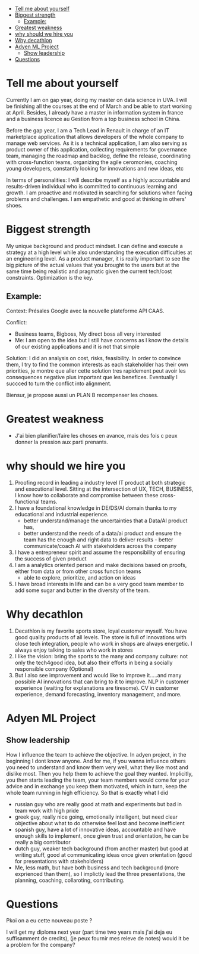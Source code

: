 - [Tell me about yourself](#tell-me-about-yourself)
- [Biggest strength](#biggest-strength)
  - [Example:](#example)
- [Greatest weakness](#greatest-weakness)
- [why should we hire you](#why-should-we-hire-you)
- [Why decathlon](#why-decathlon)
- [Adyen ML Project](#adyen-ml-project)
  - [Show leadership](#show-leadership)
- [Questions](#questions)



# Tell me about yourself

Currently I am on gap year, doing my master on data science in UVA. I will be finishing all the courses at the end of March and be able to start working at April. Besides, I already have a master in information system in france and a business licence au Gestion from a top business school in China.

Before the gap year, I am a Tech Lead in Renault in charge of an IT marketplace application that allows developers of the whole company to manage web services. As it is a technical application, I am also serving as product owner of this application, collecting requirements for governance team, managing the roadmap and backlog, define the release, coordinating with cross-function teams, organizing the agile ceromonies, coaching young developers, constantly looking for innovations and new ideas, etc

In terms of personalities:
I will describe myself as a highly accountable and results-driven individual who is committed to continuous learning and growth. I am proactive and motivated in searching for solutions when facing problems and challenges. I am empathetic and good at thinking in others' shoes. 


# Biggest strength
My unique background and product mindset. I can define and execute a strategy at a high level while also understanding the execution difficulties at an engineering level. As a product manager, it is really important to see the big picture of the actual values that you brought to the users but at the same time being realistic and pragmatic given the current tech/cost constraints. Optimization is the key. 

## Example: 
Context: Présales Google avec la nouvelle plateforme API CAAS.

Conflict:
- Business teams, Bigboss, My direct boss all very interested
- Me: I am open to the idea but I still have concerns as I know the details of our existing applications and it is not that simple

Solution: I did an analysis on cost, risks, feasibility. In order to convince them, I try to find the common interests as each stakeholder has their own priorities, je montre que aller cette solution tres rapidement peut avoir les consequences negative plus important que les benefices. Eventually I succced to turn the conflict into alignment.

Biensur, je propose aussi un PLAN B recompenser les choses.


# Greatest weakness
- J'ai bien planifier/faire les choses en avance, mais des fois c peux donner la pression aux parti prenants.



# why should we hire you
1. Proofing record in leading a industry level IT product at both strategic and executional level. Sitting at the intersection of UX, TECH, BUSINESS, I know how to collaborate and compromise between these cross-functional teams.
2. I have a foundational knowledge in DE/DS/AI domain thanks to my educational and industrial experience. 
    - better understand/manage the uncertainties that a Data/AI product has, 
    - better understand the needs of a data/ai product and ensure the team has the enough and right data to deliver results - better communicate/coach AI with stakeholders across the company
3. I have a entrepreneur spirit and assume the responsibility of ensuring the success of given product
4. I am a analytics oriented person and make decisions based on proofs, either from data or from other cross function teams
    - able to explore, prioritize, and action on ideas
5. I have broad interests in life and can be a very good team member to add some sugar and butter in the diversity of the team.

# Why decathlon
1. Decathlon is my favorite sports store, loyal customer myself. You have good quality products of all levels. The store is full of innovations with close tech integration, people who work in shops are always energetic. I always enjoy talking to sales who work in stores
2. I like the vision: bring the sports to the many and company culture: not only the tech4good idea, but also their efforts in being a socially responsible company
(Optional) 
3. But I also see improvement and would like to improve it.....and many possible AI innovations that can bring to it to improve. NLP in customer experience (waiting for explanations are tiresome). CV in customer experience, demand forecasting, inventory management, and more.


# Adyen ML Project
## Show leadership
How I influence the team to achieve the objective. In adyen project, in the beginning I dont know anyone. And for me, if you wanna influence others you need to understand and know them very well, what they like most and dislike most. Then you help them to achieve the goal they wanted. Implicitly, you then starts leading the team, your team members would come for your advice and in exchange you keep them motivated, which in turn, keep the whole team running in high efficiency. So that is exactly what I did
- russian guy who are really good at math and experiments but bad in team work with high pride
- greek guy, really nice going, emotionally intelligent, but need clear objective about what to do otherwise feel lost and become inefficient
- spanish guy, have a lot of innovative ideas, accountable and have enough skills to implement, once given trust and orientation, he can be really a big contributor
- dutch guy, weaker tech background (from another master) but good at writing stuff, good at communicating ideas once given orientation (good for presentations with stakeholders)
- Me, less math, but have both business and tech background (more exprienced than them), so I implictly lead the three presentations, the planning, coaching, collaroting, contributing.


# Questions

Pkoi on a eu cette nouveau poste ?

I will get my diploma next year (part time two years mais j'ai deja eu suffisamment de credits), (je peux fournir mes releve de notes) would it be a problem for the company?







